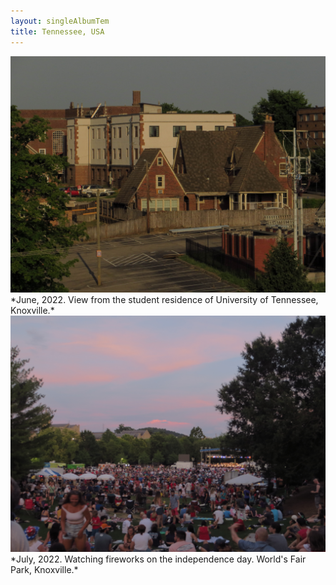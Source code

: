 ```yaml
---
layout: singleAlbumTem
title: Tennessee, USA
---
```


<img src="/assets/photos/US/UTK-housing.jpg" alt width="714" />
*June, 2022. View from the student residence of University of Tennessee, Knoxville.*

<img src="/assets/photos/US/independence-day.jpg" alt width="714" />
*July, 2022. Watching fireworks on the independence day. World's Fair Park, Knoxville.*
